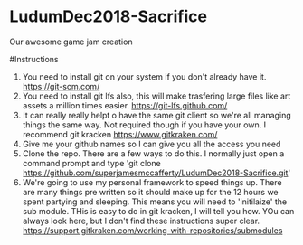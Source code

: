 # LudumDec2018-Sacrifice
Our awesome game jam creation


#Instructions

1. You need to install git on your system if you don't already have it. https://git-scm.com/
2. You need to install git lfs also, this will make trasfering large files like art assets a million times easier. https://git-lfs.github.com/
3. It can really really helpt o have the same git client so we're all managing things the same way. Not required though if you have your own. I recommend git kracken https://www.gitkraken.com/
4. Give me your github names so I can give you all the access you need
5. Clone the repo. There are a few ways to do this. I normally just open a command prompt and type 'git clone https://github.com/superjamesmccafferty/LudumDec2018-Sacrifice.git'
6. We're going to use my personal framework to speed things up. There are many things pre written so it should make up for the 12 hours we spent partying and sleeping. This means you will need to 'initilaize' the sub module. THis is easy to do in git kracken, I will tell you how. YOu can always look here, but I don't find these instructions super clear. https://support.gitkraken.com/working-with-repositories/submodules

